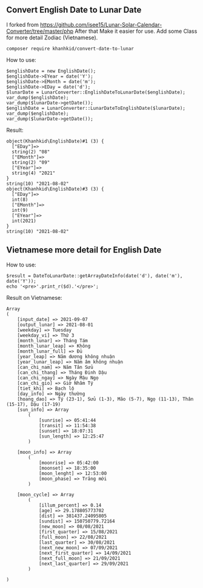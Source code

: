 ## Convert English Date to Lunar Date

I forked from https://github.com/isee15/Lunar-Solar-Calendar-Converter/tree/master/php
After that Make it easier for use. Add some Class for more detail Zodiac (Vietnamese).

    composer require khanhkid/convert-date-to-lunar

How to use:

    $englishDate = new EnglishDate();
	$englishDate->EYear = date('Y');
	$englishDate->EMonth = date('m');
	$englishDate->EDay = date('d');
	$lunarDate = LunarConverter::EnglishDateToLunarDate($englishDate);
	var_dump($englishDate);
	var_dump($lunarDate->getDate());
	$englishDate = LunarConverter::LunarDateToEnglishDate($lunarDate);
	var_dump($englishDate);
	var_dump($lunarDate->getDate());

Result:

    object(Khanhkid\EnglishDate)#1 (3) {
	  ["EDay"]=>
	  string(2) "08"
	  ["EMonth"]=>
	  string(2) "09"
	  ["EYear"]=>
	  string(4) "2021"
	}
	string(10) "2021-08-02"
	object(Khanhkid\EnglishDate)#3 (3) {
	  ["EDay"]=>
	  int(8)
	  ["EMonth"]=>
	  int(9)
	  ["EYear"]=>
	  int(2021)
	}
	string(10) "2021-08-02"

## Vietnamese more detail for English Date


How to use: 

    $result = DateToLunarDate::getArrayDateInfo(date('d'), date('m'), date('Y'));
    echo '<pre>'.print_r($d).'</pre>';
    
Result on Vietnamese: 

	Array
	(
	    [input_date] => 2021-09-07
	    [output_lunar] => 2021-08-01
	    [weekday] => Tuesday
	    [weekday_vi] => Thứ 3
	    [month_lunar] => Tháng Tám
	    [month_lunar_leap] => Không
	    [month_lunar_full] => Đủ
	    [year_leap] => Năm dương không nhuận
	    [year_lunar_leap] => Năm âm không nhuận
	    [can_chi_nam] => Năm Tân Sửu
	    [can_chi_thang] => Tháng Đinh Dậu
	    [can_chi_ngay] => Ngày Mậu Ngọ
	    [can_chi_gio] => Giờ Nhâm Tý
	    [tiet_khi] => Bạch lộ
	    [day_info] => Ngày thường
	    [hoang_dao] => Tý (23-1), Sửu (1-3), Mão (5-7), Ngọ (11-13), Thân (15-17), Dậu (17-19)
	    [sun_info] => Array
	        (
	            [sunrise] => 05:41:44
	            [transit] => 11:54:38
	            [sunset] => 18:07:31
	            [sun_length] => 12:25:47
	        )

	    [moon_info] => Array
	        (
	            [moonrise] => 05:42:00
	            [moonset] => 18:35:00
	            [moon_lenght] => 12:53:00
	            [moon_phase] => Trăng mới
	        )

	    [moon_cycle] => Array
	        (
	            [illum_percent] => 0.14
	            [age] => 29.178805773702
	            [dist] => 381437.24095805
	            [sundist] => 150750779.72164
	            [new_moon] => 08/08/2021
	            [first_quarter] => 15/08/2021
	            [full_moon] => 22/08/2021
	            [last_quarter] => 30/08/2021
	            [next_new_moon] => 07/09/2021
	            [next_first_quarter] => 14/09/2021
	            [next_full_moon] => 21/09/2021
	            [next_last_quarter] => 29/09/2021
	        )

	)
